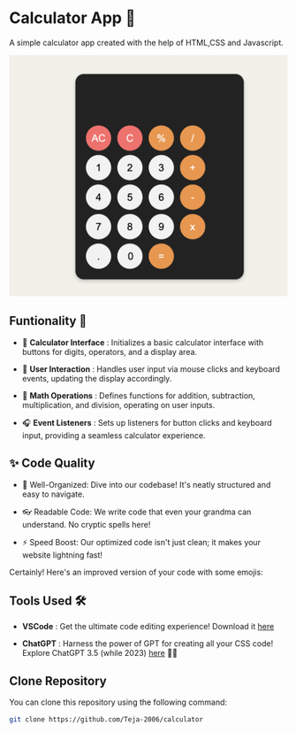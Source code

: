 # Calculator App 📲

A simple calculator app created with the help of HTML,CSS and Javascript.

![Cacl IMG](/assets/Screenshot%202023-09-03%20at%2010.29.41%20AM.png "Website preview")

## Funtionality 🚀

- 🧮 **Calculator Interface** : Initializes a basic calculator interface with buttons for digits, operators, and a display area.

- 🙋 **User Interaction** : Handles user input via mouse clicks and keyboard events, updating the display accordingly.

- 🧮 **Math Operations** : Defines functions for addition, subtraction, multiplication, and division, operating on user inputs.

- 🎧 **Event Listeners** : Sets up listeners for button clicks and keyboard input, providing a seamless calculator experience.

## ✨ Code Quality

- 🧐 Well-Organized: Dive into our codebase! It's neatly structured and easy to navigate.

- 👓 Readable Code: We write code that even your grandma can understand. No cryptic spells here!

- ⚡ Speed Boost: Our optimized code isn't just clean; it makes your website lightning fast!

Certainly! Here's an improved version of your code with some emojis:

## Tools Used 🛠️

- **VSCode** : Get the ultimate code editing experience! Download it [here](https://code.visualstudio.com/ "Download VSCode")

- **ChatGPT** : Harness the power of GPT for creating all your CSS code! Explore ChatGPT 3.5 (while 2023) [here](https://chat.openai.com/ "OpenAI Products") 🤖✨

## Clone Repository

You can clone this repository using the following command:

```bash
git clone https://github.com/Teja-2006/calculator
```
